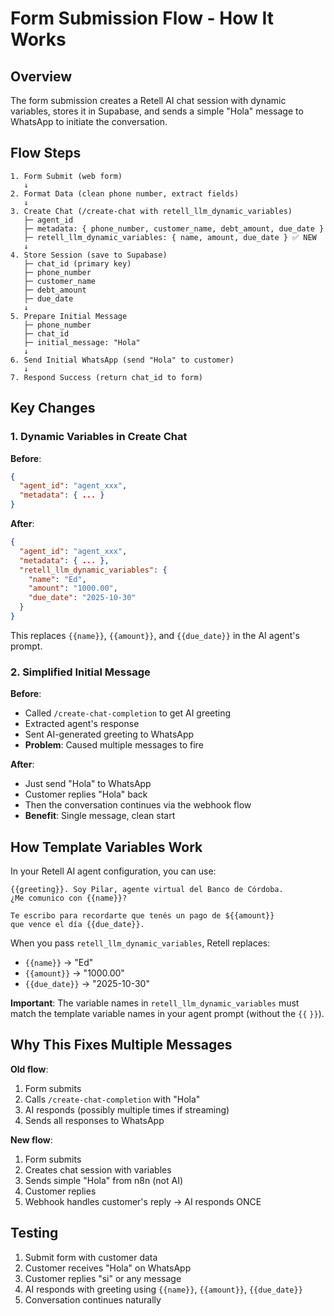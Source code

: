 # Form Submission Flow - How It Works

## Overview
The form submission creates a Retell AI chat session with dynamic variables, stores it in Supabase, and sends a simple "Hola" message to WhatsApp to initiate the conversation.

## Flow Steps

```
1. Form Submit (web form)
   ↓
2. Format Data (clean phone number, extract fields)
   ↓
3. Create Chat (/create-chat with retell_llm_dynamic_variables)
   ├─ agent_id
   ├─ metadata: { phone_number, customer_name, debt_amount, due_date }
   ├─ retell_llm_dynamic_variables: { name, amount, due_date } ✅ NEW
   ↓
4. Store Session (save to Supabase)
   ├─ chat_id (primary key)
   ├─ phone_number
   ├─ customer_name
   ├─ debt_amount
   ├─ due_date
   ↓
5. Prepare Initial Message
   ├─ phone_number
   ├─ chat_id
   ├─ initial_message: "Hola"
   ↓
6. Send Initial WhatsApp (send "Hola" to customer)
   ↓
7. Respond Success (return chat_id to form)
```

## Key Changes

### 1. Dynamic Variables in Create Chat

**Before**:
```json
{
  "agent_id": "agent_xxx",
  "metadata": { ... }
}
```

**After**:
```json
{
  "agent_id": "agent_xxx",
  "metadata": { ... },
  "retell_llm_dynamic_variables": {
    "name": "Ed",
    "amount": "1000.00",
    "due_date": "2025-10-30"
  }
}
```

This replaces `{{name}}`, `{{amount}}`, and `{{due_date}}` in the AI agent's prompt.

### 2. Simplified Initial Message

**Before**:
- Called `/create-chat-completion` to get AI greeting
- Extracted agent's response
- Sent AI-generated greeting to WhatsApp
- **Problem**: Caused multiple messages to fire

**After**:
- Just send "Hola" to WhatsApp
- Customer replies "Hola" back
- Then the conversation continues via the webhook flow
- **Benefit**: Single message, clean start

## How Template Variables Work

In your Retell AI agent configuration, you can use:

```
{{greeting}}. Soy Pilar, agente virtual del Banco de Córdoba.
¿Me comunico con {{name}}?

Te escribo para recordarte que tenés un pago de ${{amount}}
que vence el día {{due_date}}.
```

When you pass `retell_llm_dynamic_variables`, Retell replaces:
- `{{name}}` → "Ed"
- `{{amount}}` → "1000.00"
- `{{due_date}}` → "2025-10-30"

**Important**: The variable names in `retell_llm_dynamic_variables` must match the template variable names in your agent prompt (without the `{{` `}}`).

## Why This Fixes Multiple Messages

**Old flow**:
1. Form submits
2. Calls `/create-chat-completion` with "Hola"
3. AI responds (possibly multiple times if streaming)
4. Sends all responses to WhatsApp

**New flow**:
1. Form submits
2. Creates chat session with variables
3. Sends simple "Hola" from n8n (not AI)
4. Customer replies
5. Webhook handles customer's reply → AI responds ONCE

## Testing

1. Submit form with customer data
2. Customer receives "Hola" on WhatsApp
3. Customer replies "si" or any message
4. AI responds with greeting using `{{name}}`, `{{amount}}`, `{{due_date}}`
5. Conversation continues naturally